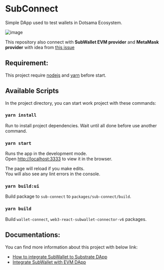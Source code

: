 # SubConnect
Simple DApp used to test wallets in Dotsama Ecosystem.

![image](https://user-images.githubusercontent.com/11567273/170807399-78fa0f2c-0c45-443a-9573-1c830b524149.png)

This repository also connect with **SubWallet EVM provider** and **MetaMask provider** with idea from [this issue](https://github.com/Koniverse/SubWallet-Extension/issues/235)

## Requirement:
This project require [nodejs](https://nodejs.org/en/) and [yarn](https://classic.yarnpkg.com/lang/en/docs/install/#windows-stable) before start.

## Available Scripts
In the project directory, you can start work project with these commands:

### `yarn install`
Run to install project dependencies. Wait until all done before use another command.

### `yarn start`
Runs the app in the development mode.\
Open [http://localhost:3333](http://localhost:3333) to view it in the browser.

The page will reload if you make edits.\
You will also see any lint errors in the console.

### `yarn build:ui`
Build package to `sub-connect` to `packages/sub-connect/build`.

### `yarn build`
Build `wallet-connect`, `web3-react-subwallet-connector-v6` packages.

## Documentations:
You can find more information about this project with below link:
- [How to integrate SubWallet to Substrate DApp](https://github.com/Koniverse/SubConnect/wiki/How-to-integrate-SubWallet-and-other-Dotsama-Wallet-to-DApp)
- [Integrate SubWallet with EVM DApp](https://github.com/Koniverse/SubConnect/wiki/Integrate-SubWallet-with-EVM-DApp)
